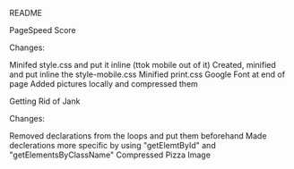 README

PageSpeed Score

Changes:

Minifed style.css and put it inline (ttok mobile out of it)
Created, minified and put inline the style-mobile.css
Minified print.css
Google Font at end of page
Added pictures locally and compressed them

Getting Rid of Jank

Changes:

Removed declarations from the loops and put them beforehand
Made declerations more specific by using "getElemtById" and "getElementsByClassName"
Compressed Pizza Image
